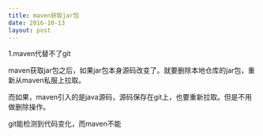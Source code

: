 ```yaml
---
title: maven获取jar包
date: 2016-10-13
layout: post
---
```



1.maven代替不了git

maven获取jar包之后，如果jar包本身源码改变了。就要删除本地仓库的jar包，重新从maven私服上拉取。

而如果，maven引入的是java源码，源码保存在git上，也要重新拉取。但是不用做删除操作。

git能检测到代码变化，而maven不能